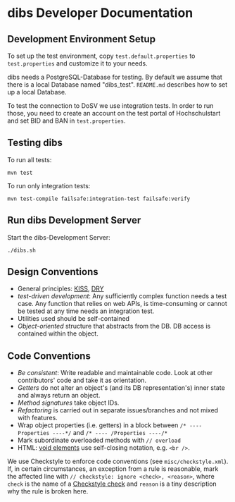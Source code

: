 dibs Developer Documentation
============================

## Development Environment Setup

To set up the test environment, copy `test.default.properties` to
`test.properties` and customize it to your needs.

dibs needs a PostgreSQL-Database for testing. By default we assume that there is a
local Database named "dibs_test". `README.md` describes how to set up a local Database.

To test the connection to DoSV we use integration tests.
In order to run those, you need to create an account on the test portal of Hochschulstart
and set BID and BAN in `test.properties`.

## Testing dibs

To run all tests:

    mvn test

To run only integration tests:

    mvn test-compile failsafe:integration-test failsafe:verify

## Run dibs Development Server

Start the dibs-Development Server:

    ./dibs.sh

## Design Conventions

* General principles: [KISS](http://en.wikipedia.org/wiki/KISS_principle),
  [DRY](http://en.wikipedia.org/wiki/Don%27t_repeat_yourself)
* *test-driven development*: Any sufficiently complex function needs a test case. Any function that
  relies on web APIs, is time-consuming or cannot be tested at any time needs an integration test.
* Utilities used should be self-contained
* *Object-oriented* structure that abstracts from the DB. DB access is contained within the object.

## Code Conventions

* *Be consistent*: Write readable and maintainable code. Look at other contributors' code and take
  it as orientation.
* *Getters* do not alter an object's (and its DB representation's) inner state and always return an
  object.
* *Method signatures* take object IDs.
* *Refactoring* is carried out in separate issues/branches and not mixed with features.
* Wrap object properties (i.e. getters) in a block between `/* ---- Properties ----*/` and
  `/* ---- /Properties ----/*`
* Mark subordinate overloaded methods with `// overload`
* HTML: [void elements](http://www.w3.org/TR/html5/syntax.html#void-elements) use self-closing
  notation, e.g. `<br />`.

We use Checkstyle to enforce code conventions (see `misc/checkstyle.xml`). If, in certain
circumstances, an exception from a rule is reasonable, mark the affected line with
`// checkstyle: ignore <check>, <reason>`, where `check` is the name of a
[Checkstyle check](http://checkstyle.sourceforge.net/checks.html) and `reason` is a tiny
description why the rule is broken here.

